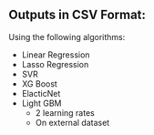 ## Outputs in CSV Format:

Using the following algorithms:
* Linear Regression
* Lasso Regression
* SVR
* XG Boost
* ElacticNet
* Light GBM
    - 2 learning rates
    - On external dataset
